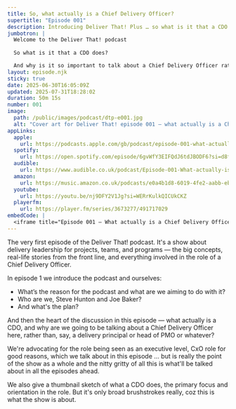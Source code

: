 ```yaml
---
title: So, what actually is a Chief Delivery Officer?
supertitle: "Episode 001"
description: Introducing Deliver That! Plus … so what is it that a CDO does? And how is that different from a delivery leader or manager?
jumbotron: |
  Welcome to the Deliver That! podcast
  
  So what is it that a CDO does?

  And why is it so important to talk about a Chief Delivery Officer rather than, say, a Head of Delivery?
layout: episode.njk
sticky: true
date: 2025-06-30T16:05:09Z
updated: 2025-07-31T18:28:02
duration: 50m 15s
number: 001
image:
  path: /public/images/podcast/dtp-e001.jpg
  alt: "Cover art for Deliver That! episode 001 — what actually is a Chief Delivery Officer?"
appLinks:
  apple:
    url: https://podcasts.apple.com/gb/podcast/episode-001-what-actually-is-a-chief-delivery-officer/id1822252579?i=1000715151259
  spotify:
    url: https://open.spotify.com/episode/6gvWfY3EIFQdJ6tdJBODF6?si=d8f2aefef400493a
  audible:
    url: https://www.audible.co.uk/podcast/Episode-001-What-actually-is-a-Chief-Delivery-Officer/B0FG3C3TVC?source_code=ASSGB149080119000H&share_location=pdp
  amazon:
    url: https://music.amazon.co.uk/podcasts/e0a4b1d8-6019-4fe2-aabb-eb3c2635c21c/episodes/b628d6e6-7d82-42fb-a148-de0084d147f7/deliver-that-episode-001-%E2%80%94-what-actually-is-a-chief-delivery-officer
  youtube:
    url: https://youtu.be/nj9DFY2V1Jg?si=WERrKulkQICUkCKZ
  playerfm:
    url: https://player.fm/series/3673277/491717029
embedCode: |
  <iframe title="Episode 001 — What actually is a Chief Delivery Officer?" allowtransparency="true" height="150" width="100%" style="border: none; min-width: min(100%, 430px);height:150px;" scrolling="no" data-name="pb-iframe-player" src="https://www.podbean.com/player-v2/?i=x8rgr-18f01e2-pb&from=pb6admin&share=1&download=1&rtl=0&fonts=Arial&skin=1&font-color=auto&logo_link=episode_page&btn-skin=654771" loading="lazy"></iframe>
---
```


The very first episode of the Deliver That! podcast. It's a show about delivery leadership for projects, teams, and programs — the big concepts, real-life stories from the front line, and everything involved in the role of a Chief Delivery Officer.

In episode 1 we introduce the podcast and ourselves:

- What’s the reason for the podcast and what are we aiming to do with it?
- Who are we, Steve Hunton and Joe Baker?
- And what's the plan?

And then the heart of the discussion in this episode — what actually is a CDO, and why are we going to be talking about a Chief Delivery Officer here, rather than, say, a delivery principal or head of PMO or whatever?

We're advocating for the role being seen as an executive level, CxO role for good reasons, which we talk about in this episode … but is really the point of the show as a whole and the nitty gritty of all this is what'll be talked about in all the episodes ahead.

We also give a thumbnail sketch of what a CDO does, the primary focus and orientation in the role. But it's only broad brushstrokes really, coz this is what the show is about.
